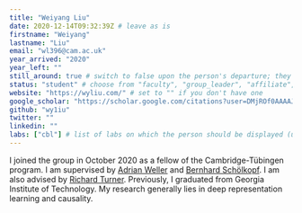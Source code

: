 ```yaml
---
title: "Weiyang Liu"
date: 2020-12-14T09:32:39Z # leave as is
firstname: "Weiyang"
lastname: "Liu"
email: "wl396@cam.ac.uk"
year_arrived: "2020"
year_left: ""
still_around: true # switch to false upon the person's departure; they will then appear as Alumnus
status: "student" # choose from "faculty", "group_leader", "affiliate", "postdoc", "student", "visitor", "support", "admin"
website: "https://wyliu.com/" # set to "" if you don't have one
google_scholar: "https://scholar.google.com/citations?user=DMjROf0AAAAJ&hl=en"
github: "wy1iu"
twitter: ""
linkedin: ""
labs: ["cbl"] # list of labs on which the person should be displayed (use "cbl" to display on the main CBL website, and the PI's lastname (lowercase) for individual lab's websites, e.g. "hennequin")]
---
```


<!-- Use the space below for the biography, in Markdown format. This is what will be displayed on the person's page, where you land upon clicking on the person's picture in the "People" list -->

I joined the group in October 2020 as a fellow of the Cambridge-Tübingen program. I am supervised by [Adrian Weller](http://mlg.eng.cam.ac.uk/adrian/) and [Bernhard Schölkopf](https://www.is.mpg.de/~bs). I am also advised by [Richard Turner](http://cbl.eng.cam.ac.uk/Public/Turner/Turner). Previously, I graduated from Georgia Institute of Technology. My research generally lies in deep representation learning and causality.


